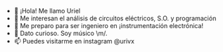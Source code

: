 - 👋 ¡Hola! Me llamo Uriel
- 👀 Me interesan el análisis de circuitos eléctricos, S.O. y programación
- 🌱 Me preparo para ser ingeniero en ¡instrumentación electrónica!
- 💞️ Dato curioso. Soy músico \m/.
- 📫 Puedes visitarme en instagram @urivx

<!---
Urielvx/Urielvx is a ✨ special ✨ repository because its `README.md` (this file) appears on your GitHub profile.
You can click the Preview link to take a look at your changes.
--->
